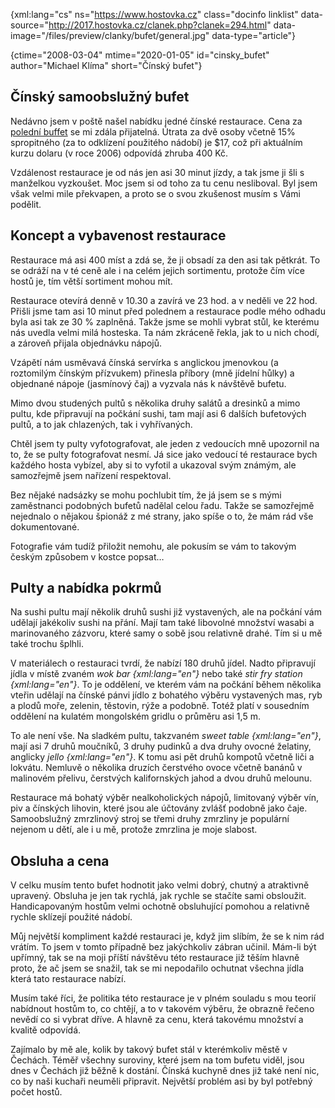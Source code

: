 {xml:lang="cs" ns="https://www.hostovka.cz" class="docinfo linklist" data-source="http://2017.hostovka.cz/clanek.php?clanek=294.html" data-image="/files/preview/clanky/bufet/general.jpg" data-type="article"}

{ctime="2008-03-04" mtime="2020-01-05" id="cinsky_bufet" author="Michael Klíma" short="Čínský bufet"}

## Čínský samoobslužný bufet

Nedávno jsem v poště našel nabídku jedné čínské restaurace. Cena za [polední buffet][1] se mi zdála přijatelná. Útrata za dvě osoby včetně 15% spropitného (za to odklízení použitého nádobí) je $17, což při aktuálním kurzu dolaru (v roce 2006) odpovídá zhruba 400 Kč.

Vzdálenost restaurace je od nás jen asi 30 minut jízdy, a tak jsme ji šli s manželkou vyzkoušet. Moc jsem si od toho za tu cenu nesliboval. Byl jsem však velmi mile překvapen, a proto se o svou zkušenost musím s Vámi podělit.

## Koncept a vybavenost restaurace

Restaurace má asi 400 míst a zdá se, že ji obsadí za den asi tak pětkrát. To se odráží na v té ceně ale i na celém jejich sortimentu, protože čím více hostů je, tím větší sortiment mohou mít.

Restaurace otevírá denně v 10.30 a zavírá ve 23 hod. a v neděli ve 22 hod. Přišli jsme tam asi 10 minut před polednem a restaurace podle mého odhadu byla asi tak ze 30 % zaplněná. Takže jsme se mohli vybrat stůl, ke kterému nás uvedla velmi milá hosteska. Ta nám zkráceně řekla, jak to u nich chodí, a zároveň přijala objednávku nápojů.

Vzápětí nám usměvavá čínská servírka s anglickou jmenovkou (a roztomilým čínským přízvukem) přinesla příbory (mně jídelní hůlky) a objednané nápoje (jasmínový čaj) a vyzvala nás k návštěvě bufetu.

Mimo dvou studených pultů s několika druhy salátů a dresinků a mimo pultu, kde připravují na počkání sushi, tam mají asi 6 dalších bufetových pultů, a to jak chlazených, tak i vyhřívaných.

Chtěl jsem ty pulty vyfotografovat, ale jeden z vedoucích mně upozornil na to, že se pulty fotografovat nesmí. Já sice jako vedoucí té restaurace bych každého hosta vybízel, aby si to vyfotil a ukazoval svým známým, ale samozřejmě jsem nařízení respektoval.

Bez nějaké nadsázky se mohu pochlubit tím, že já jsem se s mými zaměstnanci podobných bufetů nadělal celou řadu. Takže se samozřejmě nejednalo o nějakou špionáž z mé strany, jako spíše o to, že mám rád vše dokumentované.

Fotografie vám tudíž přiložit nemohu, ale pokusím se vám to takovým českým způsobem v kostce popsat…

## Pulty a nabídka pokrmů

Na sushi pultu mají několik druhů sushi již vystavených, ale na počkání vám udělají jakékoliv sushi na přání. Mají tam také libovolné množství wasabi a marinovaného zázvoru, které samy o sobě jsou relativně drahé. Tím si u mě také trochu šplhli.

V materiálech o restauraci tvrdí, že nabízí 180 druhů jídel. Nadto připravují jídla v místě zvaném _wok bar {xml:lang="en"}_ nebo také _stir fry station {xml:lang="en"}_. To je oddělení, ve kterém vám na počkání během několika vteřin udělají na čínské pánvi jídlo z bohatého výběru vystavených mas, ryb a plodů moře, zelenin, těstovin, rýže a podobně. Totéž platí v sousedním oddělení na kulatém mongolském gridlu o průměru asi 1,5 m.

To ale není vše. Na sladkém pultu, takzvaném _sweet table {xml:lang="en"}_, mají asi 7 druhů moučníků, 3 druhy pudinků a dva druhy ovocné želatiny, anglicky _jello {xml:lang="en"}_. K tomu asi pět druhů kompotů včetně liči a lokvátu. Nemluvě o několika druzích čerstvého ovoce včetně banánů v malinovém přelivu, čerstvých kalifornských jahod a dvou druhů melounu.

Restaurace má bohatý výběr nealkoholických nápojů, limitovaný výběr vín, piv a čínských lihovin, které jsou ale účtovány zvlášť podobně jako čaje. Samoobslužný zmrzlinový stroj se třemi druhy zmrzliny je populární nejenom u dětí, ale i u mě, protože zmrzlina je moje slabost.

## Obsluha a cena

V celku musím tento bufet hodnotit jako velmi dobrý, chutný a atraktivně upravený. Obsluha je jen tak rychlá, jak rychle se stačíte sami obsloužit. Handicapovaným hostům velmi ochotně obsluhující pomohou a relativně rychle sklízejí použité nádobí.

Můj největší kompliment každé restauraci je, když jim slíbím, že se k nim rád vrátím. To jsem v tomto případně bez jakýchkoliv zábran učinil. Mám-li být upřímný, tak se na moji příští návštěvu této restaurace již těším hlavně proto, že ač jsem se snažil, tak se mi nepodařilo ochutnat všechna jídla která tato restaurace nabízí.

Musím také říci, že politika této restaurace je v plném souladu s mou teorií nabídnout hostům to, co chtějí, a to v takovém výběru, že obrazně řečeno nevědí co si vybrat dříve. A hlavně za cenu, která takovému množství a kvalitě odpovídá.

Zajímalo by mě ale, kolik by takový bufet stál v kterémkoliv městě v Čechách. Téměř všechny suroviny, které jsem na tom bufetu viděl, jsou dnes v Čechách již běžně k dostání. Čínská kuchyně dnes již také není nic, co by naši kuchaři neuměli připravit. Největší problém asi by byl potřebný počet hostů.

 [1]: bufet#samoobsluzna_restaurace
